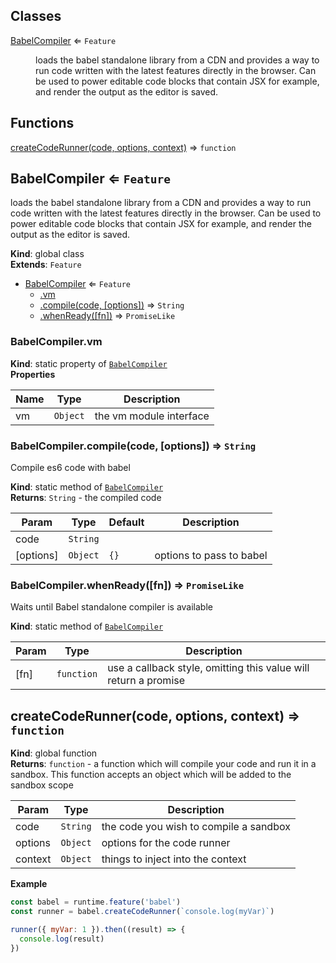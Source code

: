 ## Classes

<dl>
<dt><a href="#BabelCompiler">BabelCompiler</a> ⇐ <code>Feature</code></dt>
<dd><p>loads the babel standalone library from a CDN and provides a way to run code written with the latest features
directly in the browser.  Can be used to power editable code blocks that contain JSX for example, and render the output as
the editor is saved.</p>
</dd>
</dl>

## Functions

<dl>
<dt><a href="#createCodeRunner">createCodeRunner(code, options, context)</a> ⇒ <code>function</code></dt>
<dd></dd>
</dl>

<a name="BabelCompiler"></a>

## BabelCompiler ⇐ <code>Feature</code>
loads the babel standalone library from a CDN and provides a way to run code written with the latest features
directly in the browser.  Can be used to power editable code blocks that contain JSX for example, and render the output as
the editor is saved.

**Kind**: global class  
**Extends**: <code>Feature</code>  

* [BabelCompiler](#BabelCompiler) ⇐ <code>Feature</code>
    * [.vm](#BabelCompiler.vm)
    * [.compile(code, [options])](#BabelCompiler.compile) ⇒ <code>String</code>
    * [.whenReady([fn])](#BabelCompiler.whenReady) ⇒ <code>PromiseLike</code>

<a name="BabelCompiler.vm"></a>

### BabelCompiler.vm
**Kind**: static property of [<code>BabelCompiler</code>](#BabelCompiler)  
**Properties**

| Name | Type | Description |
| --- | --- | --- |
| vm | <code>Object</code> | the vm module interface |

<a name="BabelCompiler.compile"></a>

### BabelCompiler.compile(code, [options]) ⇒ <code>String</code>
Compile es6 code with babel

**Kind**: static method of [<code>BabelCompiler</code>](#BabelCompiler)  
**Returns**: <code>String</code> - the compiled code  

| Param | Type | Default | Description |
| --- | --- | --- | --- |
| code | <code>String</code> |  |  |
| [options] | <code>Object</code> | <code>{}</code> | options to pass to babel |

<a name="BabelCompiler.whenReady"></a>

### BabelCompiler.whenReady([fn]) ⇒ <code>PromiseLike</code>
Waits until Babel standalone compiler is available

**Kind**: static method of [<code>BabelCompiler</code>](#BabelCompiler)  

| Param | Type | Description |
| --- | --- | --- |
| [fn] | <code>function</code> | use a callback style, omitting this value will return a promise |

<a name="createCodeRunner"></a>

## createCodeRunner(code, options, context) ⇒ <code>function</code>
**Kind**: global function  
**Returns**: <code>function</code> - a function which will compile your code and run it in a sandbox. This function accepts an object which will be added to the sandbox scope  

| Param | Type | Description |
| --- | --- | --- |
| code | <code>String</code> | the code you wish to compile a sandbox |
| options | <code>Object</code> | options for the code runner |
| context | <code>Object</code> | things to inject into the context |

**Example**  
```js
const babel = runtime.feature('babel')
const runner = babel.createCodeRunner(`console.log(myVar)`)

runner({ myVar: 1 }).then((result) => {
  console.log(result)
})
```